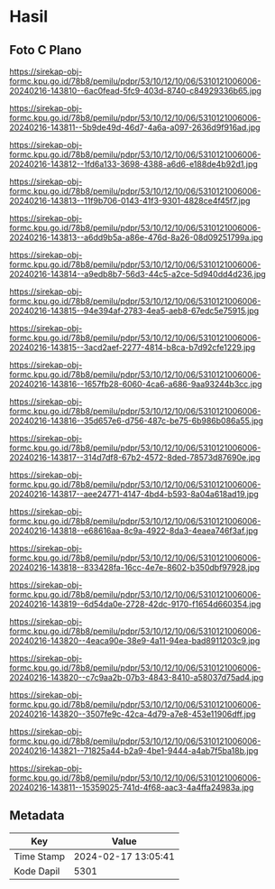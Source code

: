 # Hasil

## Foto C Plano

https://sirekap-obj-formc.kpu.go.id/78b8/pemilu/pdpr/53/10/12/10/06/5310121006006-20240216-143810--6ac0fead-5fc9-403d-8740-c84929336b65.jpg

https://sirekap-obj-formc.kpu.go.id/78b8/pemilu/pdpr/53/10/12/10/06/5310121006006-20240216-143811--5b9de49d-46d7-4a6a-a097-2636d9f916ad.jpg

https://sirekap-obj-formc.kpu.go.id/78b8/pemilu/pdpr/53/10/12/10/06/5310121006006-20240216-143812--1fd6a133-3698-4388-a6d6-e188de4b92d1.jpg

https://sirekap-obj-formc.kpu.go.id/78b8/pemilu/pdpr/53/10/12/10/06/5310121006006-20240216-143813--11f9b706-0143-41f3-9301-4828ce4f45f7.jpg

https://sirekap-obj-formc.kpu.go.id/78b8/pemilu/pdpr/53/10/12/10/06/5310121006006-20240216-143813--a6dd9b5a-a86e-476d-8a26-08d09251799a.jpg

https://sirekap-obj-formc.kpu.go.id/78b8/pemilu/pdpr/53/10/12/10/06/5310121006006-20240216-143814--a9edb8b7-56d3-44c5-a2ce-5d940dd4d236.jpg

https://sirekap-obj-formc.kpu.go.id/78b8/pemilu/pdpr/53/10/12/10/06/5310121006006-20240216-143815--94e394af-2783-4ea5-aeb8-67edc5e75915.jpg

https://sirekap-obj-formc.kpu.go.id/78b8/pemilu/pdpr/53/10/12/10/06/5310121006006-20240216-143815--3acd2aef-2277-4814-b8ca-b7d92cfe1229.jpg

https://sirekap-obj-formc.kpu.go.id/78b8/pemilu/pdpr/53/10/12/10/06/5310121006006-20240216-143816--1657fb28-6060-4ca6-a686-9aa93244b3cc.jpg

https://sirekap-obj-formc.kpu.go.id/78b8/pemilu/pdpr/53/10/12/10/06/5310121006006-20240216-143816--35d657e6-d756-487c-be75-6b986b086a55.jpg

https://sirekap-obj-formc.kpu.go.id/78b8/pemilu/pdpr/53/10/12/10/06/5310121006006-20240216-143817--314d7df8-67b2-4572-8ded-78573d87690e.jpg

https://sirekap-obj-formc.kpu.go.id/78b8/pemilu/pdpr/53/10/12/10/06/5310121006006-20240216-143817--aee24771-4147-4bd4-b593-8a04a618ad19.jpg

https://sirekap-obj-formc.kpu.go.id/78b8/pemilu/pdpr/53/10/12/10/06/5310121006006-20240216-143818--e68616aa-8c9a-4922-8da3-4eaea746f3af.jpg

https://sirekap-obj-formc.kpu.go.id/78b8/pemilu/pdpr/53/10/12/10/06/5310121006006-20240216-143818--833428fa-16cc-4e7e-8602-b350dbf97928.jpg

https://sirekap-obj-formc.kpu.go.id/78b8/pemilu/pdpr/53/10/12/10/06/5310121006006-20240216-143819--6d54da0e-2728-42dc-9170-f1654d660354.jpg

https://sirekap-obj-formc.kpu.go.id/78b8/pemilu/pdpr/53/10/12/10/06/5310121006006-20240216-143820--4eaca90e-38e9-4a11-94ea-bad8911203c9.jpg

https://sirekap-obj-formc.kpu.go.id/78b8/pemilu/pdpr/53/10/12/10/06/5310121006006-20240216-143820--c7c9aa2b-07b3-4843-8410-a58037d75ad4.jpg

https://sirekap-obj-formc.kpu.go.id/78b8/pemilu/pdpr/53/10/12/10/06/5310121006006-20240216-143820--3507fe9c-42ca-4d79-a7e8-453e11906dff.jpg

https://sirekap-obj-formc.kpu.go.id/78b8/pemilu/pdpr/53/10/12/10/06/5310121006006-20240216-143821--71825a44-b2a9-4be1-9444-a4ab7f5ba18b.jpg

https://sirekap-obj-formc.kpu.go.id/78b8/pemilu/pdpr/53/10/12/10/06/5310121006006-20240216-143811--15359025-741d-4f68-aac3-4a4ffa24983a.jpg


## Metadata

| Key        | Value               |
| ---------- | ------------------- |
| Time Stamp | 2024-02-17 13:05:41 |
| Kode Dapil | 5301                |



